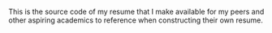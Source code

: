 This is the source code of my resume that I make available for my peers and other aspiring academics to reference when constructing their own resume.